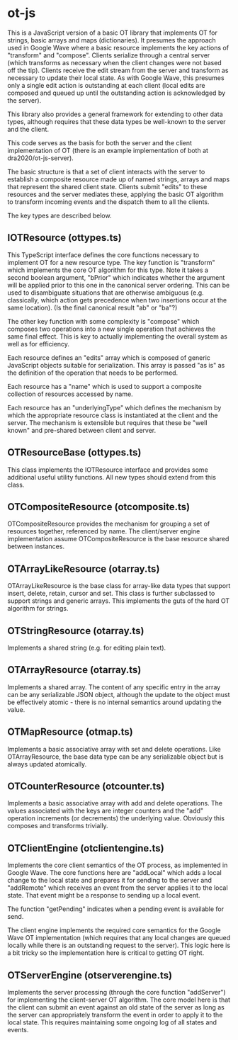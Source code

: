 # ot-js
This is a JavaScript version of a basic OT library that implements OT for strings, basic arrays and maps (dictionaries).
It presumes the approach used in Google Wave where a basic resource implements the key actions of "transform" and
"compose". Clients serialize through a central server (which transforms as necessary when the client changes were not
based off the tip). Clients receive the edit stream from the server and transform as necessary to update their local state.
As with Google Wave, this presumes only a single edit action is outstanding at each client (local edits are composed and
queued up until the outstanding action is acknowledged by the server).

This library also provides a general framework for extending to other data types, although requires that these data types
be well-known to the server and the client.

This code serves as the basis for both the server and the client implementation of OT (there is an example implementation
of both at dra2020/ot-js-server).

The basic structure is that a set of client interacts with the server to establish a composite resource made up of
named strings, arrays and maps that represent the shared client state. Clients submit "edits" to these resources and
the server mediates these, applying the basic OT algorithm to transform incoming events and the dispatch them to all
the clients.

The key types are described below.

## IOTResource (ottypes.ts)

This TypeScript interface defines the core functions necessary to implement OT for a new resource type.
The key function is "transform" which implements the core OT algorithm for this type. Note it takes a second boolean argument,
"bPrior" which indicates whether the argument will be applied prior to this one in the canonical server ordering.
This can be used to disambiguate situations that are otherwise ambiguous (e.g. classically, which action gets precedence
when two insertions occur at the same location). (Is the final canonical result "ab" or "ba"?)

The other key function with some complexity is "compose" which composes two operations into a new single operation
that achieves the same final effect. This is key to actually implementing the overall system as well as for efficiency.

Each resource defines an "edits" array which is composed of generic JavaScript objects suitable for serialization. This
array is passed "as is" as the definition of the operation that needs to be performed.

Each resource has a "name" which is used to support a composite collection of resources accessed by name.

Each resource has an "underlyingType" which defines the mechanism by which the appropriate resource class is instantiated
at the client and the server. The mechanism is extensible but requires that these be "well known" and pre-shared
between client and server.

## OTResourceBase (ottypes.ts)

This class implements the IOTResource interface and provides some additional useful utility functions. All new types should
extend from this class.

## OTCompositeResource (otcomposite.ts)

OTCompositeResource provides the mechanism for grouping a set of resources together, referenced by name. The client/server
engine implementation assume OTCompositeResource is the base resource shared between instances.

## OTArrayLikeResource (otarray.ts)

OTArrayLikeResource is the base class for array-like data types that support insert, delete, retain, cursor and set. This
class is further subclassed to support strings and generic arrays. This implements the guts of the hard OT algorithm for
strings.

## OTStringResource (otarray.ts)

Implements a shared string (e.g. for editing plain text).

## OTArrayResource (otarray.ts)

Implements a shared array. The content of any specific entry in the array can be any serializable JSON object, although 
the update to the object must be effectively atomic - there is no internal semantics around updating the value.

## OTMapResource (otmap.ts)

Implements a basic associative array with set and delete operations. Like OTArrayResource, the base data type can be any
serializable object but is always updated atomically.

## OTCounterResource (otcounter.ts)

Implements a basic associative array with add and delete operations. The values associated with the keys are integer counters
and the "add" operation increments (or decrements) the underlying value. Obviously this composes and transforms trivially.

## OTClientEngine (otclientengine.ts)

Implements the core client semantics of the OT process, as implemented in Google Wave. The core functions here are "addLocal"
which adds a local change to the local state and prepares it for sending to the server and "addRemote" which receives
an event from the server applies it to the local state. That event might be a response to sending up a local event.

The function "getPending" indicates when a pending event is available for send.

The client engine implements the required core semantics for the Google Wave OT implementation (which requires that any
local changes are queued locally while there is an outstanding request to the server). This logic here is a bit tricky so the
implementation here is critical to getting OT right.


## OTServerEngine (otserverengine.ts)

Implements the server processing (through the core function "addServer") for implementing the client-server OT algorithm.
The core model here is that the client can submit an event against an old state of the server as long as the server can
appropriately transform the event in order to apply it to the local state. This requires maintaining some ongoing log
of all states and events.
